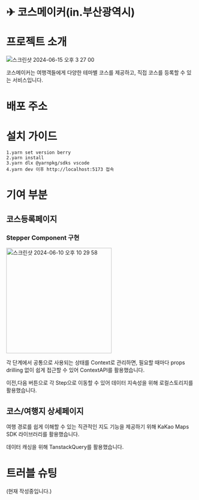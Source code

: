 # ✈ 코스메이커(in.부산광역시)

# 프로젝트 소개

![스크린샷 2024-06-15 오후 3 27 00](https://github.com/PJW980921/Course-Maker-FE/assets/124119421/50a1fe26-659f-4dc3-8326-66e88d95eff3)

코스메이커는 여행객들에게 다양한 테마별 코스를 제공하고, 직접 코스를 등록할 수 있는 서비스입니다.
# 배포 주소

# 설치 가이드
```
1.yarn set version berry
2.yarn install
3.yarn dlx @yarnpkg/sdks vscode
4.yarn dev 이후 http://localhost:5173 접속
```

# 기여 부분
## 코스등록페이지
### Stepper Component 구현

<img width="281" alt="스크린샷 2024-06-10 오후 10 29 58" src="https://github.com/PJW980921/Course-Maker-FE/assets/124119421/7c14fd9a-3e55-48e5-8b81-d84f71d1c968">

 각 단계에서 공통으로 사용되는 상태를 Context로 관리하면, 필요할 때마다 props drilling 없이 쉽게 접근할 수 있어 ContextAPI를 활용했습니다.

 이전,다음 버튼으로 각 Step으로 이동할 수 있어 데이터 지속성을 위해 로컬스토리지를 활용했습니다.

## 코스/여행지 상세페이지

여행 경로를 쉽게 이해할 수 있는 직관적인 지도 기능을 제공하기 위해 KaKao Maps SDK 라이브러리를 활용했습니다.

데이터 캐싱을 위해 TanstackQuery를 활용했습니다.

# 트러블 슈팅

(현재 작성중입니다.)
